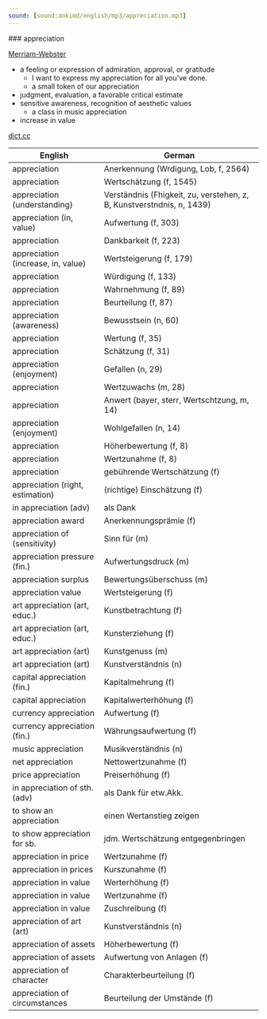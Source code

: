 ```yaml
---
sound: [sound:ankimd/english/mp3/appreciation.mp3]
---
```


\### appreciation

[Merriam-Webster](https://www.merriam-webster.com/dictionary/appreciation)

- a feeling or expression of admiration, approval, or gratitude
    - I want to express my appreciation for all you've done.
    - a small token of our appreciation
- judgment, evaluation, a favorable critical estimate
- sensitive awareness, recognition of aesthetic values
    - a class in music appreciation
- increase in value

[dict.cc](https://www.dict.cc/appreciation)

| English        | German       |
| -------------- | ------------ |
| appreciation | Anerkennung (Wrdigung, Lob, f, 2564) |
| appreciation | Wertschätzung (f, 1545) |
| appreciation (understanding) | Verständnis (Fhigkeit, zu, verstehen, z, B, Kunstverstndnis, n, 1439) |
| appreciation (in, value) | Aufwertung (f, 303) |
| appreciation | Dankbarkeit (f, 223) |
| appreciation (increase, in, value) | Wertsteigerung (f, 179) |
| appreciation | Würdigung (f, 133) |
| appreciation | Wahrnehmung (f, 89) |
| appreciation | Beurteilung (f, 87) |
| appreciation (awareness) | Bewusstsein (n, 60) |
| appreciation | Wertung (f, 35) |
| appreciation | Schätzung (f, 31) |
| appreciation (enjoyment) | Gefallen (n, 29) |
| appreciation | Wertzuwachs (m, 28) |
| appreciation | Anwert (bayer, sterr, Wertschtzung, m, 14) |
| appreciation (enjoyment) | Wohlgefallen (n, 14) |
| appreciation | Höherbewertung (f, 8) |
| appreciation | Wertzunahme (f, 8) |
| appreciation | gebührende Wertschätzung (f) |
| appreciation (right, estimation) | (richtige) Einschätzung (f) |
| in appreciation (adv) | als Dank |
| appreciation award | Anerkennungsprämie (f) |
| appreciation of (sensitivity) | Sinn für (m) |
| appreciation pressure (fin.) | Aufwertungsdruck (m) |
| appreciation surplus | Bewertungsüberschuss (m) |
| appreciation value | Wertsteigerung (f) |
| art appreciation (art, educ.) | Kunstbetrachtung (f) |
| art appreciation (art, educ.) | Kunsterziehung (f) |
| art appreciation (art) | Kunstgenuss (m) |
| art appreciation (art) | Kunstverständnis (n) |
| capital appreciation (fin.) | Kapitalmehrung (f) |
| capital appreciation | Kapitalwerterhöhung (f) |
| currency appreciation | Aufwertung (f) |
| currency appreciation (fin.) | Währungsaufwertung (f) |
| music appreciation | Musikverständnis (n) |
| net appreciation | Nettowertzunahme (f) |
| price appreciation | Preiserhöhung (f) |
| in appreciation of sth. (adv) | als Dank für etw.Akk. |
| to show an appreciation | einen Wertanstieg zeigen |
| to show appreciation for sb. | jdm. Wertschätzung entgegenbringen |
| appreciation in price | Wertzunahme (f) |
| appreciation in prices | Kurszunahme (f) |
| appreciation in value | Werterhöhung (f) |
| appreciation in value | Wertzunahme (f) |
| appreciation in value | Zuschreibung (f) |
| appreciation of art (art) | Kunstverständnis (n) |
| appreciation of assets | Höherbewertung (f) |
| appreciation of assets | Aufwertung von Anlagen (f) |
| appreciation of character | Charakterbeurteilung (f) |
| appreciation of circumstances | Beurteilung der Umstände (f) |
